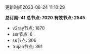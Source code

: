 更新时间2023-08-24 11:10:29

**总订阅: 41**
**总节点: 7020**
**有效节点: 2545**
- v2ray节点: 1870
- ssr节点: 8
- ss节点: 306
- trojan节点: 361
